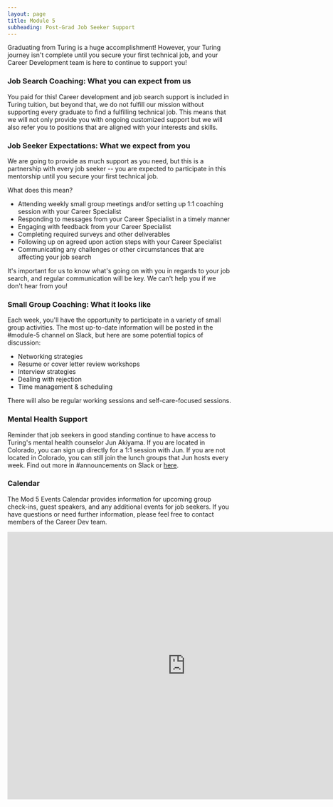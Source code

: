 ```yaml
---
layout: page
title: Module 5
subheading: Post-Grad Job Seeker Support
---
```


Graduating from Turing is a huge accomplishment! However, your Turing journey isn't complete until you secure your first technical job, and your Career Development team is here to continue to support you!

### Job Search Coaching: What you can expect from us

You paid for this! Career development and job search support is included in Turing tuition, but beyond that, we do not fulfill our mission without supporting every graduate to find a fulfilling technical job. This means that we will not only provide you with ongoing customized support but we will also refer you to positions that are aligned with your interests and skills. 

### Job Seeker Expectations: What we expect from you
We are going to provide as much support as you need, but this is a partnership with every job seeker -- you are expected to participate in this mentorship until you secure your first technical job.

What does this mean? 
* Attending weekly small group meetings and/or setting up 1:1 coaching session with your Career Specialist
* Responding to messages from your Career Specialist in a timely manner
* Engaging with feedback from your Career Specialist
* Completing required surveys and other deliverables
* Following up on agreed upon action steps with your Career Specialist
* Communicating any challenges or other circumstances that are affecting your job search

It's important for us to know what's going on with you in regards to your job search, and regular communication will be key. We can't help you if we don't hear from you! 

### Small Group Coaching: What it looks like
Each week, you'll have the opportunity to participate in a variety of small group activities. The most up-to-date information will be posted in the #module-5 channel on Slack, but here are some potential topics of discussion:

* Networking strategies
* Resume or cover letter review workshops
* Interview strategies
* Dealing with rejection
* Time management & scheduling

There will also be regular working sessions and self-care-focused sessions.

### Mental Health Support
Reminder that job seekers in good standing continue to have access to Turing's mental health counselor Jun Akiyama. If you are located in Colorado, you can sign up directly for a 1:1 session with Jun. If you are not located in Colorado, you can still join the lunch groups that Jun hosts every week. Find out more in #announcements on Slack or [here](https://sites.google.com/casimircreative.com/counseling). 

### Calendar
The Mod 5 Events Calendar provides information for upcoming group check-ins, guest speakers, and any additional events for job seekers. If you have questions or need further information, please feel free to contact members of the Career Dev team.

<iframe src="https://calendar.google.com/calendar/embed?src=casimircreative.com_1ljkgo2l95s8f2p1jpi6shq678%40group.calendar.google.com&ctz=America%2FDenver&amp;mode=week" style="border: 0" width="800" height="600" frameborder="0" scrolling="no"></iframe>


